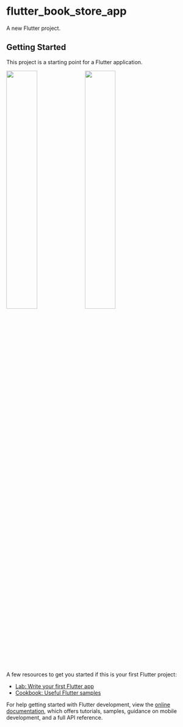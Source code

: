 # flutter_book_store_app

A new Flutter project.

## Getting Started

This project is a starting point for a Flutter application.


<img src="https://user-images.githubusercontent.com/19665296/201058140-af8e637a-03dd-43d0-8e74-09f6856392b0.png" width="40%">


<img src="https://user-images.githubusercontent.com/19665296/201058087-a10d2ada-9aa5-4e3d-bb92-1d9532e23ca1.png" width="40%">

A few resources to get you started if this is your first Flutter project:

- [Lab: Write your first Flutter app](https://docs.flutter.dev/get-started/codelab)
- [Cookbook: Useful Flutter samples](https://docs.flutter.dev/cookbook)

For help getting started with Flutter development, view the
[online documentation](https://docs.flutter.dev/), which offers tutorials,
samples, guidance on mobile development, and a full API reference.
